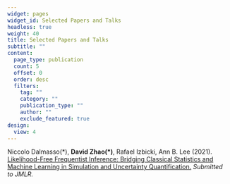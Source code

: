 ```yaml
---
widget: pages
widget_id: Selected Papers and Talks
headless: true
weight: 40
title: Selected Papers and Talks
subtitle: ""
content:
  page_type: publication
  count: 5
  offset: 0
  order: desc
  filters:
    tag: ""
    category: ""
    publication_type: ""
    author: ""
    exclude_featured: true
design:
  view: 4
---
```

Niccolo Dalmasso(\*), **David Zhao(\*)**, Rafael Izbicki, Ann B. Lee (2021). [Likelihood-Free Frequentist Inference: Bridging Classical Statistics and Machine Learning in Simulation and Uncertainty Quantification.](https://arxiv.org/abs/2107.03920) *Submitted to JMLR.*